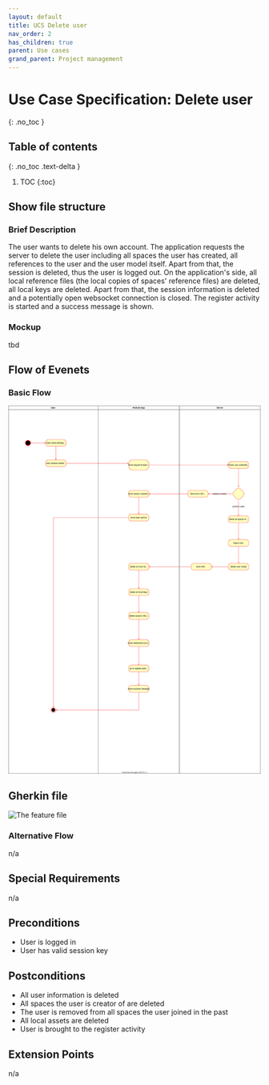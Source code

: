 ```yaml
---
layout: default
title: UCS Delete user
nav_order: 2
has_children: true
parent: Use cases
grand_parent: Project management
---
```


# Use Case Specification: Delete user
{: .no_toc }

## Table of contents
{: .no_toc .text-delta }

1. TOC
{:toc}

## Show file structure
### Brief Description
The user wants to delete his own account. The application requests the server to delete the user including all spaces the user has created, all references to the user and the user model itself. Apart from that, the session is deleted, thus the user is logged out. 
On the application's side, all local reference files (the local copies of spaces' reference files) are deleted, all local keys are deleted. Apart from that, the session information is deleted and a potentially open websocket connection is closed. The register activity is started and a success message is shown.

### Mockup
tbd

## Flow of Evenets
### Basic Flow
![Activity Diagram for use ](../../../img/use_cases/activity_diagrams/ad_delete_user.svg)

## Gherkin file
![The feature file](https://github.com/Vaultionizer/vault-server/blob/develop/src/test/resources/features/deleteUser.feature)

### Alternative Flow
n/a

## Special Requirements
n/a

## Preconditions
* User is logged in
* User has valid session key

## Postconditions
* All user information is deleted
* All spaces the user is creator of are deleted
* The user is removed from all spaces the user joined in the past
* All local assets are deleted
* User is brought to the register activity

## Extension Points
n/a
